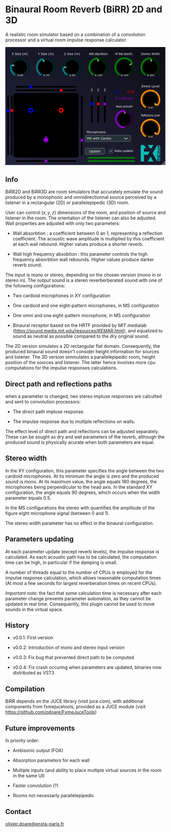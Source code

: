 # Binaural Room Reverb (BiRR) 2D and 3D

A realistic room simulator based on a combination of a convolution processor and a virtual room impulse response calculator.

![image info](./doc/BiRR3D_screen.png)

<!-- ### BiRR2D
![image info](./doc/BiRR2D_screen.png) -->

## Info

BiRR2D and BiRR3D are room simulators that accurately emulate the sound produced by a monophonic and omnidirectionnal source perceived by a listener in a rectangular (2D) or parallelepipedic (3D) room.

User can control $(x,y,z)$ dimensions of the room, and position of source and listener in the room. The orientation of the listener can also be adjusted. Wall properties are adjusted with only two parameters:

- Wall absorbtion : a coefficient between 0 an 1, representing a reflection coefficient. The acoustic wave amplitude is multiplied by this coefficient at each wall rebound. Higher values produce a shorter reverb.

- Wall high frequency absobtion : this parameter controls the high frequency absorbtion wall rebounds. Higher values produce darker reverb sound.

The input is mono or stereo, depending on the chosen version (mono in or stereo in). The output sound is a stereo reverberberated sound with one of the following configurations:

- Two cardioid microphones in XY configuration

- One cardioid and one eight-pattern microphones, in MS configuration

- One omni and one eight-pattern microphone, in MS configuration

- Binaural receptor based on the HRTF provided by MIT medialab (https://sound.media.mit.edu/resources/KEMAR.html), and equalized to sound as neutral as possible compared to the dry original sound.

The 2D version simulates a 2D rectangular flat domain. Consequently, the produced binaural sound doesn't consider height information for sources and listener. The 3D version simmulates a parallelepipedic room, height position of the sources and listener. The latter hence involves more cpu computations for the impulse responses calculations.

## Direct path and reflections paths

when a parameter is changed, two stereo impluse responses are calculted and sent to convolution processors:

- The direct path impluse response.

- The impulse response due to multiple reflections on walls.

The effect level of direct path and reflections can be adjusted separately. These can be sought as dry and wet parameters of the reverb, although the produced sound is physically acurate when both parameters are equal.

## Stereo width

In the XY configuration, this parameter specifies the angle between the two cardioid microphones. At its minimum the angle is zero and the produced sound is mono. At its maximum value, the angle equals 180 degrees, the microphones being perpendicular to the head axis. In the standard XY configuration, the angle equals 90 degrees, which occurs when the width parameter equals 0.5.

In the MS configurations the stereo with quantifies the amplitude of the figure eight microphone signal (between 0 and 1).

The stereo width parameter has no effect in the binaural configuration.

## Parameters updating

At each parameter update (except reverb levels), the impulse response is calculated. As each acoustic path has to be calculated, the computation time can be high, in particular if the damping is small.

A number of threads equal to the number of CPUs is employed for the impulse response calculation, which allows reasonable computation times (At most a few seconds for largest reverberation times on recent CPUs).

*Important note:* the fact that some calculation time is necessary after each parameter change prevents parameter automation, as they cannot be updated in real time. Consequently, this plugin cannot be used to move sounds in the virtual space.

## History

- v0.0.1: First version

- v0.0.2: Introduction of mono and stereo input version

- v0.0.3: Fix bug that prevented direct path to be computed

- v0.0.4: Fix crash occuring when parameters are updated, binaries now distributed as VST3

## Compilation

BiRR depends on the JUCE library (visit juce.com), with additional components from fxmejucetools, provided as a JUCE module (visit https://github.com/odoare/FxmeJuceTools)

## Future improvements

In priority order:

- Ambisonic output (FOA)

- Absorption parameters for each wall

- Multiple inputs (and ability to place multiple virtual sources in the room in the same UI)

- Faster convolution (?)

- Rooms not necessarly parallelepipedic

## Contact

olivier.doare@ensta-paris.fr
